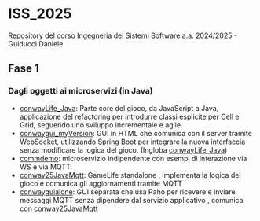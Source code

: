 # ISS_2025
Repository del corso Ingegneria dei Sistemi Software a.a. 2024/2025 - Guiducci Daniele

<h2 id="Fase1">Fase 1</h2>  

### Dagli oggetti ai microservizi (in Java)
* [conwayLife_Java](conwayLife_Java): Parte core del gioco, da JavaScript a Java, applicazione del refactoring per introdurre classi esplicite per Cell e Grid, seguendo uno sviluppo incrementale e agile.
* [conwaygui_myVersion](conwaygui_myVersion): GUI in HTML che comunica con il server tramite WebSocket, utilizzando Spring Boot per integrare la nuova interfaccia senza modificare la logica del gioco. (Ingloba [conwayLife_Java](conwayLife_Java))
* [commdemo](commdemo): microservizio indipendente con esempi di interazione via WS e via MQTT.
* [conway25JavaMqtt](conway25JavaMqtt): GameLife standalone , implementa la logica del gioco e comunica gli aggiornamenti tramite MQTT
* [conwayguialone](conwayguialone): GUI separata che usa Paho per ricevere e inviare messaggi MQTT senza dipendere dal servizio applicativo , comunica con [conway25JavaMqtt](conway25JavaMqtt)
